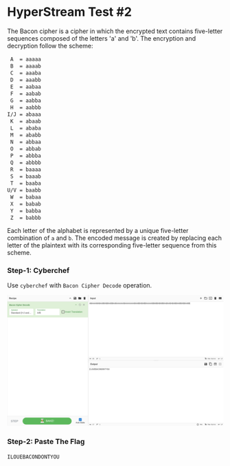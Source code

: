 # HyperStream Test #2       

The Bacon cipher is a cipher in which the encrypted text contains five-letter sequences composed of the letters 'a' and 'b'. The encryption and decryption follow the scheme:

```
 A  = aaaaa
 B  = aaaab
 C  = aaaba
 D  = aaabb
 E  = aabaa
 F  = aabab
 G  = aabba
 H  = aabbb
I/J = abaaa
 K  = abaab
 L  = ababa
 M  = ababb
 N  = abbaa
 O  = abbab
 P  = abbba
 Q  = abbbb
 R  = baaaa
 S  = baaab
 T  = baaba
U/V = baabb
 W  = babaa
 X  = babab
 Y  = babba
 Z  = babbb
```

Each letter of the alphabet is represented by a unique five-letter combination of `a` and `b`. The encoded message is created by replacing each letter of the plaintext with its corresponding five-letter sequence from this scheme.

### Step-1: Cyberchef

Use `cyberchef` with `Bacon Cipher Decode` operation.

![Cyberchef](hyperstreamscreen.png)

### Step-2: Paste The Flag

```
ILOUEBACONDONTYOU
```